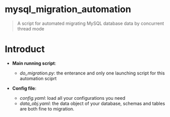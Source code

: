 # mysql_migration_automation

> A script for automated migrating MySQL database data by concurrent thread mode

# Introduct
- __Main running script__:
  - _do_migration.py_:  the enterance and only one launching script for this automation sciprt

- __Config file__:
  - _config.yaml_:  load all your configurations you need
  - _data_obj.yaml_:  the data object of your database, schemas and tables are both fine to migration. 

